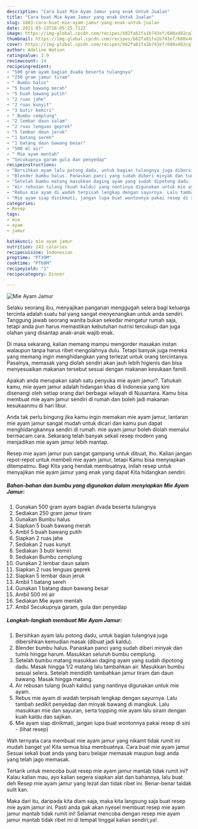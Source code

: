 ```yaml
---
description: "Cara buat Mie Ayam Jamur yang enak Untuk Jualan"
title: "Cara buat Mie Ayam Jamur yang enak Untuk Jualan"
slug: 1083-cara-buat-mie-ayam-jamur-yang-enak-untuk-jualan
date: 2021-05-13T16:05:25.712Z
image: https://img-global.cpcdn.com/recipes/b82fa81fa1b743ef/680x482cq70/mie-ayam-jamur-foto-resep-utama.jpg
thumbnail: https://img-global.cpcdn.com/recipes/b82fa81fa1b743ef/680x482cq70/mie-ayam-jamur-foto-resep-utama.jpg
cover: https://img-global.cpcdn.com/recipes/b82fa81fa1b743ef/680x482cq70/mie-ayam-jamur-foto-resep-utama.jpg
author: Adeline Watson
ratingvalue: 3.9
reviewcount: 14
recipeingredient:
- "500 gram ayam bagian dvada beserta tulangnya"
- "250 gram jamur tiram"
- " Bumbu halus"
- "5 buah bawang merah"
- "5 buah bawang putih"
- "2 ruas jahe"
- "2 ruas kunyit"
- "3 butir kemiri"
- " Bumbu cemplung"
- "2 lembar daun salam"
- "2 ruas lenguas geprek"
- "5 lembar daun jeruk"
- "1 batang sereh"
- "1 batang daun bawang besar"
- "500 ml air"
- " Mie ayam mentah"
- "Secukupnya garam gula dan penyedap"
recipeinstructions:
- "Bersihkan ayam lalu potong dadu, untuk bagian tulangnya juga dibersihkan kemudian masak (dibuat jadi kaldu)."
- "Blender bumbu halus. Panaskan panci yang sudah diberi minyak dan tumis hingga harum. Masukkan seluruh bumbu cemplung."
- "Setelah bumbu matang masukkan daging ayam yang sudah dipotong dadu. Masak hingga 1/2 matang lalu tambahkan air. Masukkan bumbu sesuai selera. Setelah mendidih tambahkan jamur tiram dan daun bawang. Masak hingga matang."
- "Air rebusan tulang (kuah kaldu) yang nantinya digunakan untuk mie ayam."
- "Rebus mie ayam di wadah terpisah lengkap dengan sayurnya. Lalu tambah sedikit penyedap dan minyak bawang di mangkuk. Lalu masukkan mie dan sayuran, serta topping mie ayam lalu siram dengan kuah kaldu dan sajikan."
- "Mie ayam siap dinikmati, jangan lupa buat wontonnya pakai resep di sini           (lihat resep)"
categories:
- Resep
tags:
- mie
- ayam
- jamur

katakunci: mie ayam jamur 
nutrition: 243 calories
recipecuisine: Indonesian
preptime: "PT39M"
cooktime: "PT60M"
recipeyield: "1"
recipecategory: Dinner

---
```



![Mie Ayam Jamur](https://img-global.cpcdn.com/recipes/b82fa81fa1b743ef/680x482cq70/mie-ayam-jamur-foto-resep-utama.jpg)

Selaku seorang ibu, menyajikan panganan menggugah selera bagi keluarga tercinta adalah suatu hal yang sangat menyenangkan untuk anda sendiri. Tanggung jawab seorang  wanita bukan sekedar mengatur rumah saja, tetapi anda pun harus memastikan kebutuhan nutrisi tercukupi dan juga olahan yang disantap anak-anak wajib enak.

Di masa  sekarang, kalian memang mampu mengorder masakan instan walaupun tanpa harus ribet mengolahnya dulu. Tetapi banyak juga mereka yang memang ingin menghidangkan yang terlezat untuk orang tercintanya. Pasalnya, memasak yang diolah sendiri akan jauh lebih higienis dan bisa menyesuaikan makanan tersebut sesuai dengan makanan kesukaan famili. 



Apakah anda merupakan salah satu penyuka mie ayam jamur?. Tahukah kamu, mie ayam jamur adalah hidangan khas di Indonesia yang kini disenangi oleh setiap orang dari berbagai wilayah di Nusantara. Kamu bisa membuat mie ayam jamur sendiri di rumah dan boleh jadi makanan kesukaanmu di hari libur.

Anda tak perlu bingung jika kamu ingin memakan mie ayam jamur, lantaran mie ayam jamur sangat mudah untuk dicari dan kamu pun dapat menghidangkannya sendiri di rumah. mie ayam jamur boleh diolah memalui bermacam cara. Sekarang telah banyak sekali resep modern yang menjadikan mie ayam jamur lebih mantap.

Resep mie ayam jamur pun sangat gampang untuk dibuat, lho. Kalian jangan repot-repot untuk membeli mie ayam jamur, tetapi Kamu bisa menyiapkan ditempatmu. Bagi Kita yang hendak membuatnya, inilah resep untuk menyajikan mie ayam jamur yang enak yang dapat Kita hidangkan sendiri.

<!--inarticleads1-->

##### Bahan-bahan dan bumbu yang digunakan dalam menyiapkan Mie Ayam Jamur:

1. Gunakan 500 gram ayam bagian dvada beserta tulangnya
1. Sediakan 250 gram jamur tiram
1. Gunakan  Bumbu halus
1. Siapkan 5 buah bawang merah
1. Ambil 5 buah bawang putih
1. Siapkan 2 ruas jahe
1. Sediakan 2 ruas kunyit
1. Sediakan 3 butir kemiri
1. Sediakan  Bumbu cemplung
1. Gunakan 2 lembar daun salam
1. Siapkan 2 ruas lenguas geprek
1. Siapkan 5 lembar daun jeruk
1. Ambil 1 batang sereh
1. Gunakan 1 batang daun bawang besar
1. Ambil 500 ml air
1. Sediakan  Mie ayam mentah
1. Ambil Secukupnya garam, gula dan penyedap




<!--inarticleads2-->

##### Langkah-langkah membuat Mie Ayam Jamur:

1. Bersihkan ayam lalu potong dadu, untuk bagian tulangnya juga dibersihkan kemudian masak (dibuat jadi kaldu).
1. Blender bumbu halus. Panaskan panci yang sudah diberi minyak dan tumis hingga harum. Masukkan seluruh bumbu cemplung.
1. Setelah bumbu matang masukkan daging ayam yang sudah dipotong dadu. Masak hingga 1/2 matang lalu tambahkan air. Masukkan bumbu sesuai selera. Setelah mendidih tambahkan jamur tiram dan daun bawang. Masak hingga matang.
1. Air rebusan tulang (kuah kaldu) yang nantinya digunakan untuk mie ayam.
1. Rebus mie ayam di wadah terpisah lengkap dengan sayurnya. Lalu tambah sedikit penyedap dan minyak bawang di mangkuk. Lalu masukkan mie dan sayuran, serta topping mie ayam lalu siram dengan kuah kaldu dan sajikan.
1. Mie ayam siap dinikmati, jangan lupa buat wontonnya pakai resep di sini -           (lihat resep)




Wah ternyata cara membuat mie ayam jamur yang nikamt tidak rumit ini mudah banget ya! Kita semua bisa membuatnya. Cara buat mie ayam jamur Sesuai sekali buat anda yang baru belajar memasak maupun bagi anda yang telah jago memasak.

Tertarik untuk mencoba buat resep mie ayam jamur mantab tidak rumit ini? Kalau kalian mau, ayo kalian segera siapkan alat dan bahannya, lalu buat deh Resep mie ayam jamur yang lezat dan tidak ribet ini. Benar-benar taidak sulit kan. 

Maka dari itu, daripada kita diam saja, maka kita langsung saja buat resep mie ayam jamur ini. Pasti anda gak akan nyesel membuat resep mie ayam jamur mantab tidak rumit ini! Selamat mencoba dengan resep mie ayam jamur mantab tidak ribet ini di tempat tinggal kalian sendiri,ya!.

